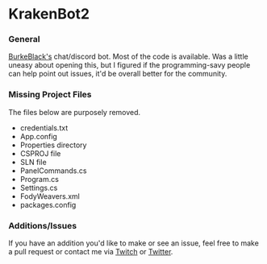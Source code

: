 # KrakenBot2
### General
[BurkeBlack's](http://twitch.tv/burkeblack) chat/discord bot. Most of the code is available. Was a little uneasy about opening this, but I figured if the programming-savy people can help point out issues, it'd be overall better for the community.

### Missing Project Files
The files below are purposely removed.
- credentials.txt
- App.config
- Properties directory
- CSPROJ file
- SLN file
- PanelCommands.cs
- Program.cs
- Settings.cs
- FodyWeavers.xml
- packages.config

### Additions/Issues
If you have an addition you'd like to make or see an issue, feel free to make a pull request or contact me via [Twitch](http://twitch.tv/swiftyspiffy) or [Twitter](http://twiter.com/swiftyspiffy).